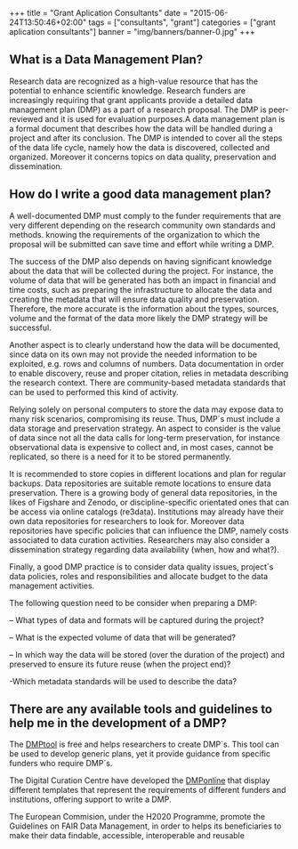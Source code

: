 +++
title = "Grant Aplication Consultants"
date = "2015-06-24T13:50:46+02:00"
tags = ["consultants", "grant"]
categories = ["grant aplication consultants"]
banner = "img/banners/banner-0.jpg"
+++


## What is a Data Management Plan?

Research data are recognized as a high-value resource that has the potential to enhance scientific knowledge. Research funders are increasingly requiring that grant applicants provide a detailed data management plan (DMP) as a part of a research proposal. The DMP is peer-reviewed and it is used for evaluation purposes.A data management plan is a formal document that describes how the data will be handled during a project and after its conclusion. The DMP is intended to cover all the steps of the data life cycle, namely how the data is discovered, collected and organized. Moreover it concerns topics on data quality, preservation and dissemination.

## How do I write a good data management plan?

A well-documented DMP must comply to the funder requirements that are very different depending on the research community own standards and methods. knowing the requirements of the organization to which the proposal will be submitted can save time and effort while writing a DMP.

The success of the DMP also depends on having significant knowledge about the data that will be collected during the project. For instance, the volume of data that will be generated has both an impact in financial and time costs, such as preparing the infrastructure to allocate the data and creating the metadata that will ensure data quality and preservation. Therefore, the more accurate is the information about the types, sources, volume and the format of the data more likely the DMP strategy will be successful.

Another aspect is to clearly understand how the data will be documented, since data on its own may not provide the needed information to be exploited, e.g. rows and columns of numbers. Data documentation in order to enable discovery, reuse and proper citation, relies in metadata describing the research context. There are community-based metadata standards that can be used to performed this kind of activity.

Relying solely on personal computers to store the data may expose data to many risk scenarios, compromising its reuse. Thus, DMP´s must include a data storage and preservation strategy. An aspect to consider is the value of data since not all the data calls for long-term preservation, for instance observational data is expensive to collect and, in most cases, cannot be replicated, so there is a need for it to be stored permanently.

It is recommended to store copies in different locations and plan for regular backups. Data repositories are suitable remote locations to ensure data preservation. There is a growing body of general data repositories, in the likes of Figshare and Zenodo, or discipline-specific orientated ones that can be access via online catalogs (re3data). Institutions may already have their own data repositories for researchers to look for. Moreover data repositories have specific policies that can influence the DMP, namely costs associated to data curation activities. Researchers may also consider a dissemination strategy regarding data availability (when, how and what?).

Finally, a good DMP practice is to consider data quality issues, project´s data policies, roles and responsibilities and allocate budget to the data management activities.

The following question need to be consider when preparing a DMP:

– What types of data and formats will be captured during the project?

– What is the expected volume of data that will be generated?

– In which way the data will be stored (over the duration of the project) and preserved to ensure its future reuse (when the project end)?

-Which metadata standards will be used to describe the data?

## There are any available tools and guidelines to help me in the development of a DMP?

The [DMPtool](https://dmptool.org/) is free and helps researchers to create DMP´s. This tool can be used to develop generic plans, yet it provide guidance from specific funders who require DMP´s.

The Digital Curation Centre have developed the [DMPonline](https://dmponline.dcc.ac.uk/) that display different templates that represent the requirements of different funders and institutions, offering support to write a DMP.

The European Commision, under the H2020 Programme, promote the Guidelines on FAIR Data Management, in order to helps its beneficiaries to make their data findable, accessible, interoperable and reusable
